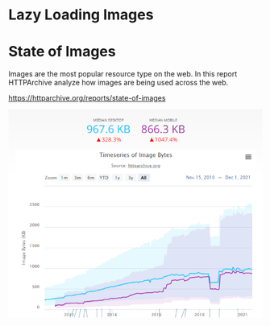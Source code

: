 # Lazy Loading Images

# State of Images

Images are the most popular resource type on the web. In this report HTTPArchive analyze how images are being used across the web.

https://httparchive.org/reports/state-of-images

![Image Bytes](image-bytes.png)


